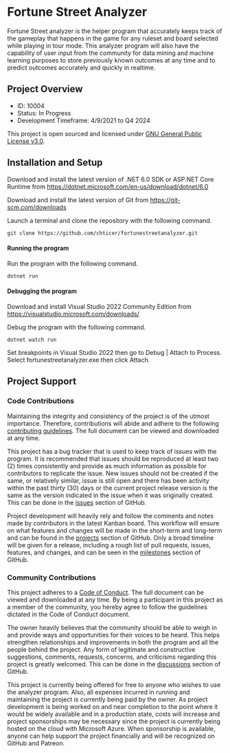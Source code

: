 # Fortune Street Analyzer

Fortune Street analyzer is the helper program that accurately keeps track of the gameplay that happens in the game for any ruleset and board selected while playing in tour mode. This analyzer program will also have the capability of user input from the community for data mining and machine learning purposes to store previously known outcomes at any time and to predict outcomes accurately and quickly in realtime.

## Project Overview

- ID: 10004
- Status: In Progress
- Development Timeframe: 4/9/2021 to Q4 2024

This project is open sourced and licensed under [GNU General Public License v3.0](LICENSE).

## Installation and Setup

Download and install the latest version of .NET 6.0 SDK or ASP.NET Core Runtime from https://dotnet.microsoft.com/en-us/download/dotnet/6.0

Download and install the latest version of Git from https://git-scm.com/downloads

Launch a terminal and clone the repository with the following command.

```
git clone https://github.com/chticer/fortunestreetanalyzer.git
```

#### Running the program

Run the program with the following command.

```
dotnet run
```

#### Debugging the program

Download and install Visual Studio 2022 Community Edition from https://visualstudio.microsoft.com/downloads/

Debug the program with the following command.

```
dotnet watch run
```

Set breakpoints in Visual Studio 2022 then go to Debug | Attach to Process. Select fortunestreetanalyzer.exe then click Attach.

## Project Support

### Code Contributions

Maintaining the integrity and consistency of the project is of the utmost importance. Therefore, contributions will abide and adhere to the following [contributing guidelines](CONTRIBUTING.md). The full document can be viewed and downloaded at any time.

This project has a bug tracker that is used to keep track of issues with the program. It is recommended that issues should be reproduced at least two (2) times consistently and provide as much information as possible for contributors to replicate the issue. New issues should not be created if the same, or relatively similar, issue is still open and there has been activity within the past thirty (30) days or the current project release version is the same as the version indicated in the issue when it was originally created. This can be done in the [issues](https://github.com/chticer/fortunestreetanalyzer/issues) section of GitHub.

Project development will heavily rely and follow the comments and notes made by contributors in the latest Kanban board. This workflow will ensure on what features and changes will be made in the short-term and long-term and can be found in the [projects](https://github.com/chticer/fortunestreetanalyzer/projects) section of GitHub. Only a broad timeline will be given for a release, including a rough list of pull requests, issues, features, and changes, and can be seen in the [milestones](https://github.com/chticer/fortunestreetanalyzer/milestones) section of GitHub.

### Community Contributions

This project adheres to a [Code of Conduct](CODE_OF_CONDUCT.md). The full document can be viewed and downloaded at any time. By being a participant in this project as a member of the community, you hereby agree to follow the guidelines dictated in the Code of Conduct document.

The owner heavily believes that the community should be able to weigh in and provide ways and opportunities for their voices to be heard. This helps strengthen relationships and improvements in both the program and all the people behind the project. Any form of legitimate and constructive suggestions, comments, requests, concerns, and criticisms regarding this project is greatly welcomed. This can be done in the [discussions](https://github.com/chticer/fortunestreetanalyzer/discussions) section of GitHub.

This project is currently being offered for free to anyone who wishes to use the analyzer program. Also, all expenses incurred in running and maintaining the project is currently being paid by the owner. As project development is being worked on and near completion to the point where it would be widely available and in a production state, costs will increase and project sponsorships may be necessary since the project is currently being hosted on the cloud with Microsoft Azure. When sponsorship is available, anyone can help support the project financially and will be recognized on GitHub and Patreon.

